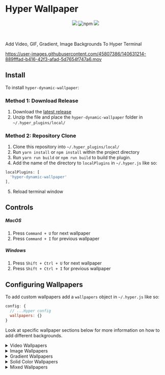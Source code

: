 # Hyper Wallpaper

<div style="text-align: center; margin-bottom: 16px;">
  <img src="https://img.shields.io/npm/v/hyper-dynamic-wallpaper.svg?style=for-the-badge"/>
  <img alt="npm" src="https://img.shields.io/npm/dt/hyper-dynamic-wallpaper?style=for-the-badge">
  <a href="https://hyper.is/">
    <img src="https://img.shields.io/badge/made%20for-Hyper Terminal-F97588?logo=hyper&style=for-the-badge">
  </a>
</div>

<br>

Add Video, GIF, Gradient, Image Backgrounds To Hyper Terminal

https://user-images.githubusercontent.com/45807386/140631214-889fffad-b416-42f3-afad-5d7654f747a6.mov


## Install
To install `hyper-dynamic-wallpaper`:

### Method 1: Download Release
1. Download the [latest release](https://github.com/ardeora/hyper-dynamic-wallpaper/releases/download/1.0.1/hyper-dynamic-wallpaper.zip)
2. Unzip the file and place the `hyper-dynamic-wallpaper` folder in `~/.hyper_plugins/local/`

### Method 2: Repository Clone
1. Clone this repository into `~/.hyper_plugins/local/`
2. Run `yarn install` or `npm install` within the project directory
3. Run `yarn run build` or `npm run build` to build the plugin.
4. Add the name of the directory to `localPlugins` in `~/.hyper.js` like so:
```js
localPlugins: [
  'hyper-dynamic-wallpaper'
],
```
5. Reload terminal window

## Controls
##### MacOS
  1. Press `Command + U` for next wallpaper
  2. Press `Command + I` for previous wallpaper   
##### Windows
  1. Press `Shift + Ctrl + U` for next wallpaper
  2. Press `Shift + Ctrl + I` for previous wallpaper   

## Configuring Wallpapers
To add custom wallpapers add a `wallpapers` object in `~/.hyper.js` like so:
```js
config: {
  // ...Hyper config
  wallpapers: {}
}
```

Look at specific wallpaper sections below for more information on how to add different backgrounds.

<details>
  <summary>Video Wallpapers</summary>

  ## Video Wallpapers

  ```js
  config: {
    // ...Hyper config
    wallpapers: {
      video: VideoConfig | VideoConfig[]
    }
  }
  ```
  #### `VideoConfig` Options
  | Property | Required | Default Value | Description                 |
  |----------|----------|---------------|-----------------------------|
  | source   | yes      |       -       | Local path or link to video |
  | speed    | no       | 1             | Video Speed                 |

  
  #### Examples: Video Wallpaper Config
  
  ##### Single Video Wallpaper
  ```js
  config: {
    // ...Hyper config
    wallpapers: {
      video: {
        source: '/Users/aryandeora/Desktop/Downloads/aurora.mp4',
        speed: 1
      }
    }
  }
  ```
  
  ##### Multiple Video Wallpapers
  ```js
  config: {
    // ...Hyper config
    wallpapers: {
      video: [
        {
          source: '/Users/aryandeora/Desktop/Downloads/aurora.mp4',
        },
        {
          source: 'https://cdn.dribbble.com/users/288987/screenshots/15269498/media/3e7d1d6ca30d7793f72168cb99d6e5b8.mp4',
          speed: 0.8
        }
      ]
    }
  }
  ```

</details>

<details>
  <summary>Image Wallpapers</summary>

  ## Image Wallpapers
  
  ```js
  config: {
    // ...Hyper config
    wallpapers: {
      image: ImageConfig | ImageConfig[]
    }
  }
  ```
  #### `ImageConfig` Options
  | Property | Required | Default Value | Description                        |
  |----------|----------|---------------|------------------------------------|
  | source   | yes      |       -       | Local path or link to image        |
  | repeat   | no       | `no-repeat`   | CSS [`background-repeat`](https://developer.mozilla.org/en-US/docs/Web/CSS/background-repeat) property   |
  | color    | no       | `black`       | CSS [`background-color`](https://developer.mozilla.org/en-US/docs/Web/CSS/background-color) property    |
  | position | no       | `center`      | CSS [`background-position`](https://developer.mozilla.org/en-US/docs/Web/CSS/background-position) property |
  | size     | no       | `cover`       | CSS [`background-size`](https://developer.mozilla.org/en-US/docs/Web/CSS/background-size) property     |

  
  #### Examples: Image Wallpaper Config
  
  ##### Single Image Wallpaper
  ```js
  config: {
    // ...Hyper config
    wallpapers: {
      image: {
        source: '/Users/aryandeora/Desktop/Downloads/image.gif',
      }
    }
  }
  ```
  
  ##### Multiple Image Wallpapers
  ```js
  config: {
    // ...Hyper config
    wallpapers: {
      image: [
        {
          source: '/Users/aryandeora/Desktop/Downloads/image.png',
        },
        {
          source: 'https://lh3.googleusercontent.com/proxy/pVwXyJdsROLTGHwWQmiPH4xEj-ZE1VjlAJbQN9jAYprMD7QV4R25AFoyFq2Cn0yhKnzCCTKw2lgffd4yeUxUQGljk6IhZqo',
          position: '90% 50%',
          size: '35%',
          color: '#08103a'
        }
      ]
    }
  }
  ```
</details>

<details>
  <summary>Gradient Wallpapers</summary>

  ## Gradient Wallpapers
  
  ```js
  config: {
    // ...Hyper config
    wallpapers: {
      gradient: GradientConfig | GradientConfig[]
    }
  }
  ```
  #### `GradientConfig` Options
  | Property | Required | Default Value | Description                        |
  |----------|----------|---------------|------------------------------------|
  | colors           | yes      |       -       | List of colors in the gradient        |
  | gradientAngle    | no       | 270       | Gradient direction in degrees |
  | animationTime    | no       | 0   | CSS [`animation-duration`](https://developer.mozilla.org/en-US/docs/Web/CSS/animation-duration) property   |
  | timingFunction   | no       | `linear`      | CSS [`animation-timing-function`](https://developer.mozilla.org/en-US/docs/Web/CSS/animation-timing-function) property |
  

  
  #### Examples: Gradient Wallpaper Config
  
  ##### Single Gradient Wallpaper
  ```js
  config: {
    // ...Hyper config
    wallpapers: {
      gradient: {
        colors: ['#F17C58', '#E94584', '#24AADB' , '#27DBB1','#FFDC18', '#FF3706'],
        animationTime: 30,
        timingFunction: 'linear',
        gradientAngle: 270
      }
    }
  }
  ```
  
  ##### Multiple Gradient Wallpapers
  ```js
  config: {
    // ...Hyper config
    wallpapers: {
      gradient: [
        {
          colors: ['#F17C58', '#E94584', '#24AADB' , '#27DBB1','#FFDC18', '#FF3706'],
          animationTime: 30,
          timingFunction: 'linear',
          gradientAngle: 270
        },
        {
          colors: ['#421F41', '#0475A2'],
          animationTime: 5,
          timingFunction: 'linear',
          gradientAngle: 270
        }
      ]
    }
  }
  ```
</details>

<details>
  <summary>Solid Color Wallpapers</summary>

  ## Solid Color Wallpapers
  
  ```js
  config: {
    // ...Hyper config
    wallpapers: {
      solid: SolidColorConfig | SolidColorConfig[]
    }
  }
  ```
  #### `SolidColorConfig` Options
  | Property | Required | Default Value | Description                        |
  |----------|----------|---------------|------------------------------------|
  | color    | yes      |       -       | Background        |
  
  #### Examples: Solid Color Wallpaper Config
  
  ##### Single Solid Color Wallpaper
  ```js
  config: {
    // ...Hyper config
    wallpapers: {
      solid: {
        color: 'hotpink',
      }
    }
  }
  ```
  
  ##### Multiple Solid Color Wallpapers
  ```js
  config: {
    // ...Hyper config
    wallpapers: {
      solid: [
        {
          color: 'hotpink',
        },
        {
          color: '#421F41',
        }
      ]
    }
  }
  ```
</details>

<details>
  <summary>Mixed Wallpapers</summary>

  ## Mixed Wallpapers
  
  ```js
  config: {
    // ...Hyper config
    wallpapers: {
      video: VideoConfig | VideoConfig[],
      image: ImageConfig | ImageConfig[],
      gradient: GradientConfig | GradientConfig[],
      solid: SolidColorConfig | SolidColorConfig[]
    }
  }
  ```
  Multiple wallpaper types can be mixed together in the same config like so:

  ```js
  config: {
    // ...Hyper config
    wallpapers: {
      solid: {
        color: '#421F41',
      },
      video: [{
          source: '/Users/aryandeora/Desktop/Downloads/aurora.mp4',
          speed: 1
        }
      ]
      image: [
        {
          source: '/Users/aryandeora/Desktop/Downloads/image.png',
        },
        {
          source: 'https://lh3.googleusercontent.com/proxy/pVwXyJdsROLTGHwWQmiPH4xEj-ZE1VjlAJbQN9jAYprMD7QV4R25AFoyFq2Cn0yhKnzCCTKw2lgffd4yeUxUQGljk6IhZqo',
          position: '90% 50%',
          size: '35%',
          color: '#08103a'
        }
      ]
    }
  }
  ```
</details>
